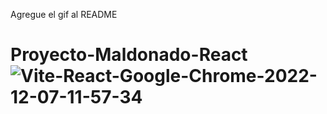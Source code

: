 
Agregue el gif al README




# Proyecto-Maldonado-React![Vite-React-Google-Chrome-2022-12-07-11-57-34](https://user-images.githubusercontent.com/109559421/206230254-424fccbd-d6c9-4355-bc65-d375c446c4ae.gif)
